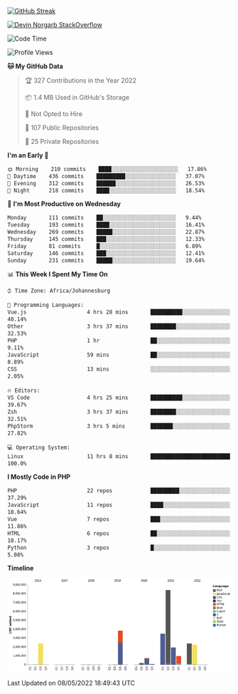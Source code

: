 
[![GitHub Streak](http://github-readme-streak-stats.herokuapp.com?user=DevinNorgarb&date_format=M%20j%5B%2C%20Y%5D)](https://git.io/streak-stats)


[![Devin Norgarb StackOverflow](https://github-readme-stackoverflow.vercel.app/?userID=4993755)](https://stackoverflow.com/users/4993755/devin-norgarb)

<!--START_SECTION:waka-->
![Code Time](http://img.shields.io/badge/Code%20Time-0-blue)

![Profile Views](http://img.shields.io/badge/Profile%20Views-1-blue)

**🐱 My GitHub Data** 

> 🏆 327 Contributions in the Year 2022
 > 
> 📦 1.4 MB Used in GitHub's Storage 
 > 
> 🚫 Not Opted to Hire
 > 
> 📜 107 Public Repositories 
 > 
> 🔑 25 Private Repositories  
 > 
**I'm an Early 🐤** 

```text
🌞 Morning    210 commits    ████░░░░░░░░░░░░░░░░░░░░░   17.86% 
🌆 Daytime    436 commits    █████████░░░░░░░░░░░░░░░░   37.07% 
🌃 Evening    312 commits    ██████░░░░░░░░░░░░░░░░░░░   26.53% 
🌙 Night      218 commits    ████░░░░░░░░░░░░░░░░░░░░░   18.54%

```
📅 **I'm Most Productive on Wednesday** 

```text
Monday       111 commits    ██░░░░░░░░░░░░░░░░░░░░░░░   9.44% 
Tuesday      193 commits    ████░░░░░░░░░░░░░░░░░░░░░   16.41% 
Wednesday    269 commits    █████░░░░░░░░░░░░░░░░░░░░   22.87% 
Thursday     145 commits    ███░░░░░░░░░░░░░░░░░░░░░░   12.33% 
Friday       81 commits     █░░░░░░░░░░░░░░░░░░░░░░░░   6.89% 
Saturday     146 commits    ███░░░░░░░░░░░░░░░░░░░░░░   12.41% 
Sunday       231 commits    █████░░░░░░░░░░░░░░░░░░░░   19.64%

```


📊 **This Week I Spent My Time On** 

```text
⌚︎ Time Zone: Africa/Johannesburg

💬 Programming Languages: 
Vue.js                   4 hrs 28 mins       ██████████░░░░░░░░░░░░░░░   40.14% 
Other                    3 hrs 37 mins       ████████░░░░░░░░░░░░░░░░░   32.53% 
PHP                      1 hr                ██░░░░░░░░░░░░░░░░░░░░░░░   9.11% 
JavaScript               59 mins             ██░░░░░░░░░░░░░░░░░░░░░░░   8.89% 
CSS                      13 mins             ░░░░░░░░░░░░░░░░░░░░░░░░░   2.05%

🔥 Editors: 
VS Code                  4 hrs 25 mins       ██████████░░░░░░░░░░░░░░░   39.67% 
Zsh                      3 hrs 37 mins       ████████░░░░░░░░░░░░░░░░░   32.51% 
PhpStorm                 3 hrs 5 mins        ███████░░░░░░░░░░░░░░░░░░   27.82%

💻 Operating System: 
Linux                    11 hrs 8 mins       █████████████████████████   100.0%

```

**I Mostly Code in PHP** 

```text
PHP                      22 repos            █████████░░░░░░░░░░░░░░░░   37.29% 
JavaScript               11 repos            ████░░░░░░░░░░░░░░░░░░░░░   18.64% 
Vue                      7 repos             ███░░░░░░░░░░░░░░░░░░░░░░   11.86% 
HTML                     6 repos             ██░░░░░░░░░░░░░░░░░░░░░░░   10.17% 
Python                   3 repos             █░░░░░░░░░░░░░░░░░░░░░░░░   5.08%

```


**Timeline**

![Chart not found](https://raw.githubusercontent.com/DevinNorgarb/DevinNorgarb/main/charts/bar_graph.png) 


 Last Updated on 08/05/2022 18:49:43 UTC
<!--END_SECTION:waka-->

